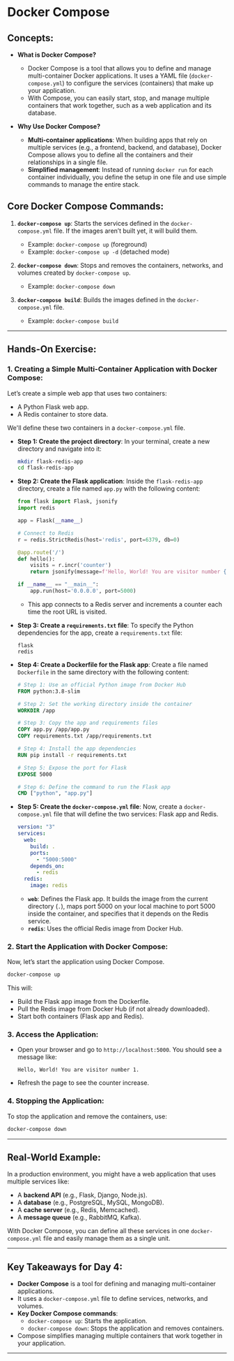 # **Docker Compose**

## **Concepts:**

- **What is Docker Compose?**

  - Docker Compose is a tool that allows you to define and manage multi-container Docker applications. It uses a YAML file (`docker-compose.yml`) to configure the services (containers) that make up your application.
  - With Compose, you can easily start, stop, and manage multiple containers that work together, such as a web application and its database.

- **Why Use Docker Compose?**
  - **Multi-container applications**: When building apps that rely on multiple services (e.g., a frontend, backend, and database), Docker Compose allows you to define all the containers and their relationships in a single file.
  - **Simplified management**: Instead of running `docker run` for each container individually, you define the setup in one file and use simple commands to manage the entire stack.

## **Core Docker Compose Commands:**

1. **`docker-compose up`**: Starts the services defined in the `docker-compose.yml` file. If the images aren’t built yet, it will build them.

   - Example: `docker-compose up` (foreground)
   - Example: `docker-compose up -d` (detached mode)

2. **`docker-compose down`**: Stops and removes the containers, networks, and volumes created by `docker-compose up`.

   - Example: `docker-compose down`

3. **`docker-compose build`**: Builds the images defined in the `docker-compose.yml` file.
   - Example: `docker-compose build`

---

## **Hands-On Exercise:**

### 1. **Creating a Simple Multi-Container Application with Docker Compose:**

Let’s create a simple web app that uses two containers:

- A Python Flask web app.
- A Redis container to store data.

We'll define these two containers in a `docker-compose.yml` file.

- **Step 1: Create the project directory**:
  In your terminal, create a new directory and navigate into it:

  ```bash
  mkdir flask-redis-app
  cd flask-redis-app
  ```

- **Step 2: Create the Flask application**:
  Inside the `flask-redis-app` directory, create a file named `app.py` with the following content:

  ```python
  from flask import Flask, jsonify
  import redis

  app = Flask(__name__)

  # Connect to Redis
  r = redis.StrictRedis(host='redis', port=6379, db=0)

  @app.route('/')
  def hello():
      visits = r.incr('counter')
      return jsonify(message=f'Hello, World! You are visitor number {visits}.')

  if __name__ == "__main__":
      app.run(host='0.0.0.0', port=5000)
  ```

  - This app connects to a Redis server and increments a counter each time the root URL is visited.

- **Step 3: Create a `requirements.txt` file**:
  To specify the Python dependencies for the app, create a `requirements.txt` file:

  ```text
  flask
  redis
  ```

- **Step 4: Create a Dockerfile for the Flask app**:
  Create a file named `Dockerfile` in the same directory with the following content:

  ```dockerfile
  # Step 1: Use an official Python image from Docker Hub
  FROM python:3.8-slim

  # Step 2: Set the working directory inside the container
  WORKDIR /app

  # Step 3: Copy the app and requirements files
  COPY app.py /app/app.py
  COPY requirements.txt /app/requirements.txt

  # Step 4: Install the app dependencies
  RUN pip install -r requirements.txt

  # Step 5: Expose the port for Flask
  EXPOSE 5000

  # Step 6: Define the command to run the Flask app
  CMD ["python", "app.py"]
  ```

- **Step 5: Create the `docker-compose.yml` file**:
  Now, create a `docker-compose.yml` file that will define the two services: Flask app and Redis.

  ```yaml
  version: "3"
  services:
    web:
      build: .
      ports:
        - "5000:5000"
      depends_on:
        - redis
    redis:
      image: redis
  ```

  - **`web`**: Defines the Flask app. It builds the image from the current directory (`.`), maps port 5000 on your local machine to port 5000 inside the container, and specifies that it depends on the Redis service.
  - **`redis`**: Uses the official Redis image from Docker Hub.

### 2. **Start the Application with Docker Compose:**

Now, let’s start the application using Docker Compose.

```bash
docker-compose up
```

This will:

- Build the Flask app image from the Dockerfile.
- Pull the Redis image from Docker Hub (if not already downloaded).
- Start both containers (Flask app and Redis).

### 3. **Access the Application:**

- Open your browser and go to `http://localhost:5000`. You should see a message like:
  ```
  Hello, World! You are visitor number 1.
  ```
- Refresh the page to see the counter increase.

### 4. **Stopping the Application:**

To stop the application and remove the containers, use:

```bash
docker-compose down
```

---

## **Real-World Example:**

In a production environment, you might have a web application that uses multiple services like:

- A **backend API** (e.g., Flask, Django, Node.js).
- A **database** (e.g., PostgreSQL, MySQL, MongoDB).
- A **cache server** (e.g., Redis, Memcached).
- A **message queue** (e.g., RabbitMQ, Kafka).

With Docker Compose, you can define all these services in one `docker-compose.yml` file and easily manage them as a single unit.

---

## **Key Takeaways for Day 4:**

- **Docker Compose** is a tool for defining and managing multi-container applications.
- It uses a `docker-compose.yml` file to define services, networks, and volumes.
- **Key Docker Compose commands**:
  - `docker-compose up`: Starts the application.
  - `docker-compose down`: Stops the application and removes containers.
- Compose simplifies managing multiple containers that work together in your application.

---
